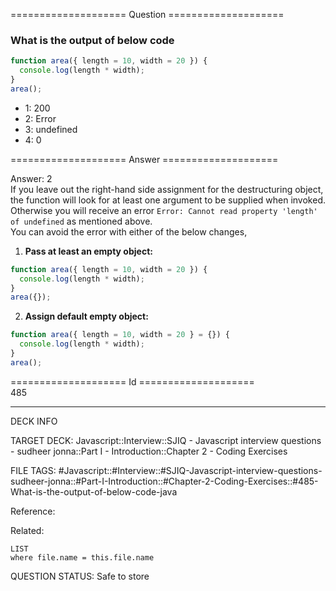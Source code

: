 ==================== Question ====================  

### What is the output of below code

```javascript
function area({ length = 10, width = 20 }) {
  console.log(length * width);
}
area();
```

- 1: 200
- 2: Error
- 3: undefined
- 4: 0  

==================== Answer ====================  

Answer: 2  
If you leave out the right-hand side assignment for the destructuring object,
the function will look for at least one argument to be supplied when invoked.
Otherwise you will receive an error
`Error: Cannot read property 'length' of undefined` as mentioned above.  
You can avoid the error with either of the below changes,

1. **Pass at least an empty object:**

```javascript
function area({ length = 10, width = 20 }) {
  console.log(length * width);
}
area({});
```

2. **Assign default empty object:**

```javascript
function area({ length = 10, width = 20 } = {}) {
  console.log(length * width);
}
area();
```

==================== Id ====================  
485

---

DECK INFO

TARGET DECK: Javascript::Interview::SJIQ - Javascript interview questions - sudheer jonna::Part I - Introduction::Chapter 2 - Coding Exercises

FILE TAGS: #Javascript::#Interview::#SJIQ-Javascript-interview-questions-sudheer-jonna::#Part-I-Introduction::#Chapter-2-Coding-Exercises::#485-What-is-the-output-of-below-code-java

Reference:

Related:

```dataview
LIST
where file.name = this.file.name
```

QUESTION STATUS: Safe to store

